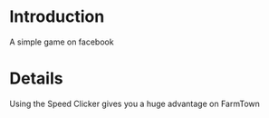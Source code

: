 # Introduction #

A simple game on facebook


# Details #

Using the Speed Clicker gives you a huge advantage on FarmTown